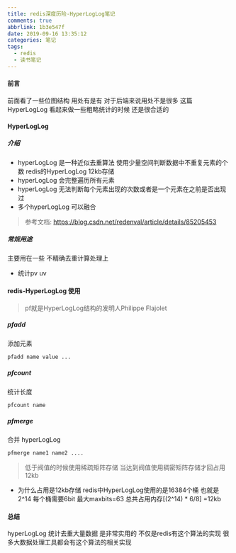 ```yaml
---
title: redis深度历险-HyperLogLog笔记
comments: true
abbrlink: 1b3e547f
date: 2019-09-16 13:35:12
categories: 笔记
tags:
  - redis
  - 读书笔记
---
```

#### 前言
前面看了一些位图结构 用处有是有 对于后端来说用处不是很多  这篇 HyperLogLog  看起来做一些粗略统计的时候 还是很合适的 
#### HyperLogLog
##### 介绍
* hyperLogLog 是一种近似去重算法 使用少量空间判断数据中不重复元素的个数 redis的HyperLogLog 12kb存储     
* hyperLogLog 会完整遍历所有元素   
* hyperLogLog 无法判断每个元素出现的次数或者是一个元素在之前是否出现过    
* 多个hyperLogLog 可以融合    
> 参考文档: https://blog.csdn.net/redenval/article/details/85205453
##### 常规用途 
主要用在一些 不精确去重计算处理上 
* 统计pv uv

#### redis-HyperLogLog 使用
> pf就是HyperLogLog结构的发明人Philippe Flajolet  
##### pfadd
添加元素 
```bash
pfadd name value ... 
```
##### pfcount
统计长度 
```bash
pfcount name 
```
##### pfmerge
合并 hyperLogLog
```bash
pfmerge name1 name2 ....
```
> 低于阀值的时候使用稀疏矩阵存储  当达到阀值使用稠密矩阵存储才回占用12kb

* 为什么占用是12kb存储
redis中HyperLogLog使用的是16384个桶  也就是2^14 每个桶需要6bit 最大maxbits=63 
总共占用内存\[(2^14) * 6/8] =12kb 

#### 总结
hyperLogLog 统计去重大量数据 是非常实用的 不仅是redis有这个算法的实现 很多大数据处理工具都会有这个算法的相关实现   




